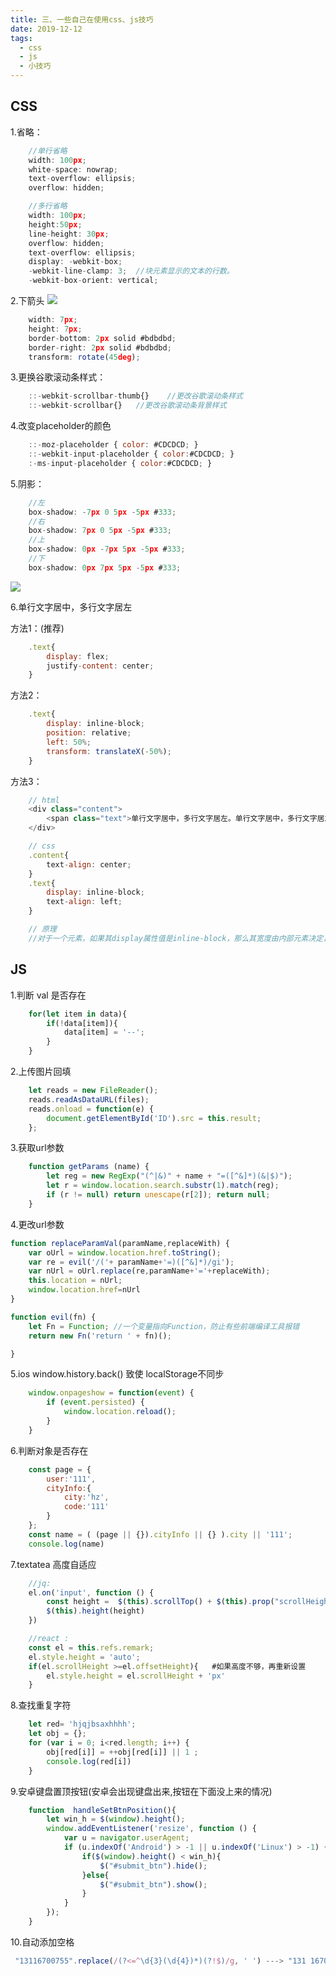 ```yaml
---
title: 三、一些自己在使用css、js技巧
date: 2019-12-12
tags:
  - css
  - js
  - 小技巧
---
```


## CSS

<!-- more -->

1.省略：

```javascript
    //单行省略
    width: 100px;
    white-space: nowrap;
    text-overflow: ellipsis;
    overflow: hidden;

    //多行省略
    width: 100px;
    height:50px;
    line-height: 30px;
    overflow: hidden;
    text-overflow: ellipsis;
    display: -webkit-box;
    -webkit-line-clamp: 3;  //块元素显示的文本的行数。
    -webkit-box-orient: vertical;
```


2.下箭头
![](/images/two.png)
```javascript
    width: 7px;
    height: 7px;
    border-bottom: 2px solid #bdbdbd;
    border-right: 2px solid #bdbdbd;
    transform: rotate(45deg);
```

3.更换谷歌滚动条样式：
```javascript
    ::-webkit-scrollbar-thumb{}    //更改谷歌滚动条样式
    ::-webkit-scrollbar{}   //更改谷歌滚动条背景样式
```

4.改变placeholder的颜色

```javascript
    ::-moz-placeholder { color: #CDCDCD; }
    ::-webkit-input-placeholder { color:#CDCDCD; }
    :-ms-input-placeholder { color:#CDCDCD; }
```

5.阴影：

```javascript
    //左
    box-shadow: -7px 0 5px -5px #333;
    //右
    box-shadow: 7px 0 5px -5px #333;
    //上
    box-shadow: 0px -7px 5px -5px #333;
    //下
    box-shadow: 0px 7px 5px -5px #333;
```
![](/images/three.png)

6.单行文字居中，多行文字居左

方法1：(推荐)
```javascript
    .text{
        display: flex;
        justify-content: center;
    }
```

方法2：
```javascript
    .text{
        display: inline-block;
        position: relative;
        left: 50%;
        transform: translateX(-50%);
    }
```

方法3：
```javascript
    // html
    <div class="content">
        <span class="text">单行文字居中，多行文字居左。单行文字居中，多行文字居左。单行文字居中，多行文字居左。</span>
    </div>

    // css
    .content{
        text-align: center;
    }
    .text{
        display: inline-block;
        text-align: left;
    }

    // 原理
    //对于一个元素，如果其display属性值是inline-block，那么其宽度由内部元素决定，但永远小于“包含块”容器的尺寸，也就是“包裹性（shrink-to-fit）”
```






## JS

1.判断 val 是否存在
```javascript
    for(let item in data){
        if(!data[item]){
            data[item] = '--';
        }
    }
```

2.上传图片回填

```javascript
    let reads = new FileReader();
    reads.readAsDataURL(files);
    reads.onload = function(e) {
        document.getElementById('ID').src = this.result;
    };
```
3.获取url参数

```javascript
    function getParams (name) {
        let reg = new RegExp("(^|&)" + name + "=([^&]*)(&|$)");
        let r = window.location.search.substr(1).match(reg);
        if (r != null) return unescape(r[2]); return null;
    }
```

4.更改url参数
```javascript
function replaceParamVal(paramName,replaceWith) {
    var oUrl = window.location.href.toString();
    var re = evil('/('+ paramName+'=)([^&]*)/gi');
    var nUrl = oUrl.replace(re,paramName+'='+replaceWith);
    this.location = nUrl;
    window.location.href=nUrl
}

function evil(fn) {
    let Fn = Function; //一个变量指向Function，防止有些前端编译工具报错
    return new Fn('return ' + fn)();

}

```

5.ios window.history.back() 致使 localStorage不同步
```javascript
    window.onpageshow = function(event) {
        if (event.persisted) {
            window.location.reload();
        }
    }
```

6.判断对象是否存在

```javascript
    const page = {
        user:'111',
        cityInfo:{
            city:'hz',
            code:'111'
        }
    };
    const name = ( (page || {}).cityInfo || {} ).city || '111';
    console.log(name)
```
7.textatea 高度自适应

```javascript
    //jq:
    el.on('input', function () {
        const height =  $(this).scrollTop() + $(this).prop("scrollHeight") + "px";
        $(this).height(height)
    })

    //react :
    const el = this.refs.remark;
    el.style.height = 'auto';  
    if(el.scrollHeight >=el.offsetHeight){   #如果高度不够，再重新设置
        el.style.height = el.scrollHeight + 'px'
    }
```

8.查找重复字符

```javascript
    let red= 'hjqjbsaxhhhh'; 
    let obj = {};
    for (var i = 0; i<red.length; i++) { 
        obj[red[i]] = ++obj[red[i]] || 1 ;
        console.log(red[i]) 
    }
```

9.安卓键盘置顶按钮(安卓会出现键盘出来,按钮在下面没上来的情况)

```javascript
    function  handleSetBtnPosition(){
        let win_h = $(window).height();
        window.addEventListener('resize', function () {
            var u = navigator.userAgent;
            if (u.indexOf('Android') > -1 || u.indexOf('Linux') > -1) {         
                if($(window).height() < win_h){
                    $("#submit_btn").hide();
                }else{
                    $("#submit_btn").show();
                }
            }
        });
    }
```

10.自动添加空格

```javascript
 "13116700755".replace(/(?<=^\d{3}(\d{4})*)(?!$)/g, ' ') ---> "131 1670 0755"
```


